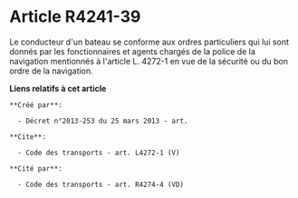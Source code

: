 # Article R4241-39

Le conducteur d'un bateau se conforme aux ordres particuliers qui lui sont donnés par les fonctionnaires et agents chargés de
la police de la navigation mentionnés à l'article L. 4272-1 en vue de la sécurité ou du bon ordre de la navigation.

**Liens relatifs à cet article**

	**Créé par**:

	  - Décret n°2013-253 du 25 mars 2013 - art.

	**Cite**:

	  - Code des transports - art. L4272-1 (V)

	**Cité par**:

	  - Code des transports - art. R4274-4 (VD)
